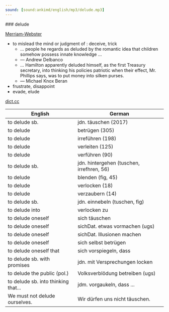 ```yaml
---
sound: [sound:ankimd/english/mp3/delude.mp3]
---
```


\### delude

[Merriam-Webster](https://www.merriam-webster.com/dictionary/delude)

- to mislead the mind or judgment of : deceive, trick
    - … people he regards as deluded by the romantic idea that children somehow possess innate knowledge …
    - — Andrew Delbanco
    - … Hamilton apparently deluded himself, as the first Treasury secretary, into thinking his policies patriotic when their effect, Mr. Phillips says, was to put money into silken purses.
    - — Michael Knox Beran
- frustrate, disappoint
- evade, elude

[dict.cc](https://www.dict.cc/delude)

| English        | German       |
| -------------- | ------------ |
| to delude sb. | jdn. täuschen (2017) |
| to delude | betrügen (305) |
| to delude | irreführen (198) |
| to delude | verleiten (125) |
| to delude | verführen (90) |
| to delude sb. | jdn. hintergehen (tuschen, irrefhren, 56) |
| to delude | blenden (fig, 45) |
| to delude | verlocken (18) |
| to delude | verzaubern (14) |
| to delude sb. | jdn. einnebeln (tuschen, fig) |
| to delude into | verlocken zu |
| to delude oneself | sich täuschen |
| to delude oneself | sichDat. etwas vormachen (ugs) |
| to delude oneself | sichDat. Illusionen machen |
| to delude oneself | sich selbst betrügen |
| to delude oneself that | sich vorspiegeln, dass |
| to delude sb. with promises | jdn. mit Versprechungen locken |
| to delude the public (pol.) | Volksverblödung betreiben (ugs) |
| to delude sb. into thinking that... | jdm. vorgaukeln, dass ... |
| We must not delude ourselves. | Wir dürfen uns nicht täuschen. |
